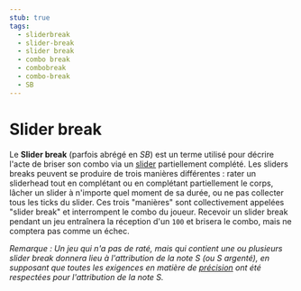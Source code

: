 ```yaml
---
stub: true
tags:
  - sliderbreak
  - slider-break
  - slider break
  - combo break
  - combobreak
  - combo-break
  - SB
---
```


# Slider break

Le **Slider break** (parfois abrégé en *SB*) est un terme utilisé pour décrire l'acte de briser son combo via un [slider](/wiki/Gameplay/Hit_object/Slider) partiellement complété. Les sliders breaks peuvent se produire de trois manières différentes : rater un sliderhead tout en complétant ou en complétant partiellement le corps, lâcher un slider à n'importe quel moment de sa durée, ou ne pas collecter tous les ticks du slider. Ces trois "manières" sont collectivement appelées "slider break" et interrompent le combo du joueur. Recevoir un slider break pendant un jeu entraînera la réception d'un `100` et brisera le combo, mais ne comptera pas comme un échec.

*Remarque : Un jeu qui n'a pas de raté, mais qui contient une ou plusieurs slider break donnera lieu à l'attribution de la note S (ou S argenté), en supposant que toutes les exigences en matière de [précision](/wiki/Gameplay/Accuracy) ont été respectées pour l'attribution de la note S.*

